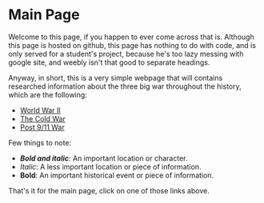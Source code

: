 # Main Page

Welcome to this page, if you happen to ever come across that is. Although this page is hosted on github, this page has nothing to do with code, and is only served for a student's project, because he's too lazy messing with google site, and weebly isn't that good to separate headings.

Anyway, in short, this is a very simple webpage that will contains researched information about the three big war throughout the history, which are the following:

- [World War II](ww2.md)
- [The Cold War](coldwar.md)
- [Post 9/11 War](post911.md)

Few things to note:

- ***Bold and italic***: An important location or character.
- *Italic*: A less important location or piece of information.
- **Bold**: An important historical event or piece of information.

That's it for the main page, click on one of those links above.
